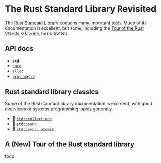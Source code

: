 # The Rust Standard Library Revisited

The [Rust Standard Library](https://doc.rust-lang.org/std/)
contains many important tools.
Much of its documentation is excellent,
but some,
including the [Tour of the Rust Standard Library](https://doc.rust-lang.org/std/#a-tour-of-the-rust-standard-library),
has bitrotted.


## API docs

- **[`std`](https://doc.rust-lang.org/std/index.html)**
- [`core`](https://doc.rust-lang.org/core/index.html)
- [`alloc`](https://doc.rust-lang.org/alloc/index.html)
- [`proc_macro`](https://doc.rust-lang.org/proc_macro/index.html)


## Rust standard library classics

Some of the Rust standard library documentation is excellent,
with good overviews of systems programming topics generally.

- 🔖 [`std::collections`](https://doc.rust-lang.org/std/collections/index.html)
- 🔖 [`std::sync`](https://doc.rust-lang.org/std/sync/index.html)
- 🔖 [`std::sync::atomic`](https://doc.rust-lang.org/std/atomic/index.html)


## A (New) Tour of the Rust standard library

todo
